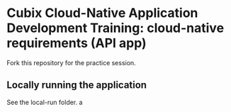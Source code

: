 # Cubix Cloud-Native Application Development Training: cloud-native requirements (API app)
Fork this repository for the practice session.

## Locally running the application
See the local-run folder.
a
